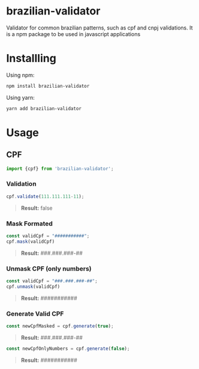 # brazilian-validator
Validator for common brazilian patterns, such as cpf and cnpj validations. It is a npm package to be used in javascript applications

# Installling

Using npm:

```bash
npm install brazilian-validator
```

Using yarn:

```bash
yarn add brazilian-validator
```

# Usage

## CPF

```js
import {cpf} from 'brazilian-validator';
```

### Validation

```js
cpf.validate(111.111.111-11);
```

> **Result:** false

### Mask Formated

```js
const validCpf = "###########";
cpf.mask(validCpf)
```

> **Result:**  ###.###.###-##

### Unmask CPF (only numbers)

```js
const validCpf = "###.###.###-##";
cpf.unmask(validCpf)
```

> **Result:**  ###########

### Generate Valid CPF

```js
const newCpfMasked = cpf.generate(true);
```

> **Result:**  ###.###.###-##

```js
const newCpfOnlyNumbers = cpf.generate(false);
```

> **Result:**  ###########
